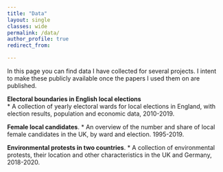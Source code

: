 ```yaml
---
title: "Data"
layout: single
classes: wide
permalink: /data/
author_profile: true
redirect_from:

---
```


In this page you can find data I have collected for several projects. I intent to make these publicly available once the papers I used them on are published.  
  
**Electoral boundaries in English local elections**  
    * A collection of yearly electoral wards for local elections in England, with election results, population and economic data, 2010-2019.
    
      
**Female local candidates**.
    * An overview of the number and share of local female candidates in the UK, by ward and election. 1995-2019.  
      
      
**Environmental protests in two countries**.
    * A collection of environmental protests, their location and other characteristics in the UK and Germany, 2018-2020.
  
